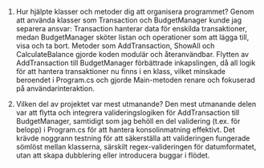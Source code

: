 1. Hur hjälpte klasser och metoder dig att organisera programmet?
Genom att använda klasser som Transaction och BudgetManager kunde jag separera ansvar: Transaction hanterar data för enskilda transaktioner, medan BudgetManager sköter listan och operationer som att lägga till, visa och ta bort. Metoder som AddTransaction, ShowAll och CalculateBalance gjorde koden modulär och återanvändbar. Flytten av AddTransaction till BudgetManager förbättrade inkapslingen, då all logik för att hantera transaktioner nu finns i en klass, vilket minskade beroendet i Program.cs och gjorde Main-metoden renare och fokuserad på användarinteraktion.

3. Vilken del av projektet var mest utmanande?
Den mest utmanande delen var att flytta och integrera valideringslogiken för AddTransaction till BudgetManager, samtidigt som jag behöll en del validering (t.ex. för belopp) i Program.cs för att hantera konsolinmatning effektivt. Det krävde noggrann testning för att säkerställa att valideringen fungerade sömlöst mellan klasserna, särskilt regex-valideringen för datumformatet, utan att skapa dubblering eller introducera buggar i flödet.